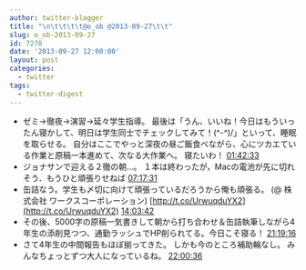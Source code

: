 ```yaml
---
author: twitter-blogger
title: "\n\t\t\t\t@o_ob @2013-09-27\t\t"
slug: o_ob-2013-09-27
id: 7278
date: '2013-09-27 12:00:00'
layout: post
categories:
  - twitter
tags:
  - twitter-digest
---
```


*   ゼミ→徹夜→演習→延々学生指導。 最後は「うん、いいね！今日はもういったん寝かして、明日は学生同士でチェックしてみて！(^-^)/」といって、睡眠を取らせる。 自分はここでやっと深夜の昼ご飯食べながら、心にツカエている作業と原稿一本進めて、次なる大作業へ。 寝たいわ！ [01:42:33](http://twitter.com/o_ob/statuses/383270376647577601)
*   ジョナサンで迎える２徹の朝…。 １本は終わったが，Macの電池が先に切れそう．もうひと頑張りせねば [07:17:31](http://twitter.com/o_ob/statuses/383354675195437056)
*   缶詰なう。学生も〆切に向けて頑張っているだろうから俺も頑張る。 (@ 株式会社 ワークスコーポレーション) [http://t.co/UrwuqduYX2](http://t.co/UrwuqduYX2) [14:03:42](http://twitter.com/o_ob/statuses/383456892393361408)
*   その後、5000字の原稿一気書きして朝から打ち合わせ＆缶詰執筆しながら4年生の添削見つつ、通勤ラッシュでHP削られてる。今日こそ寝る！ [21:19:16](http://twitter.com/o_ob/statuses/383566508829315072)
*   さて4年生の中間報告もほぼ揃ってきた。 しかも今のところ補助輪なし。 みんなちょっとずつ大人になっているね。 [22:00:36](http://twitter.com/o_ob/statuses/383576909415587842)